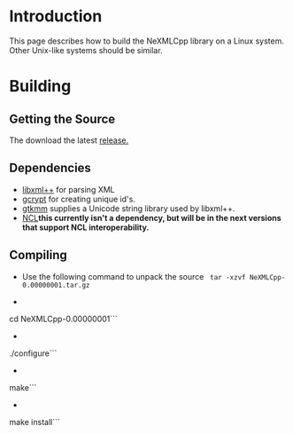 # Introduction #

This page describes how to build the NeXMLCpp library on a Linux system.
Other Unix-like systems should be similar.

# Building #

## Getting the Source ##
The download the latest [release.](http://code.google.com/p/nexmlcplusplus/downloads/list)

## Dependencies ##
  * [libxml++](http://libxmlplusplus.sourceforge.net/) for parsing XML
  * [gcrypt](http://www.gnupg.org/documentation/manuals/gcrypt/) for creating unique id's.
  * [gtkmm](http://www.gtkmm.org/) supplies a Unicode string library used by libxml++.
  * [NCL](https://sourceforge.net/projects/ncl/)**this currently isn't a dependency, but will be in the next versions that support NCL interoperability.**

## Compiling ##
  * Use the following command to unpack the source ```
tar -xzvf NeXMLCpp-0.00000001.tar.gz```
  * ```
cd NeXMLCpp-0.00000001```
  * ```
./configure```
  * ```
make```
  * ```
make install```